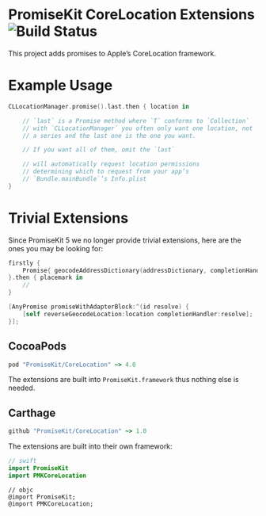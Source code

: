 # PromiseKit CoreLocation Extensions ![Build Status]

This project adds promises to Apple’s CoreLocation framework.


# Example Usage

```swift
CLLocationManager.promise().last.then { location in

    // `last` is a Promise method where `T` conforms to `Collection`
    // with `CLLocationManager` you often only want one location, not
    // a series and the last one is the one you want.

    // If you want all of them, omit the `last`

    // will automatically request location permissions
    // determining which to request from your app’s
    // `Bundle.mainBundle`’s Info.plist
}
```


# Trivial Extensions

Since PromiseKit 5 we no longer provide trivial extensions, here are the ones you may be looking for:

```swift
firstly {
    Promise{ geocodeAddressDictionary(addressDictionary, completionHandler: $0.resolve) }.first
}.then { placemark in
    //
}
```

```objective-c
[AnyPromise promiseWithAdapterBlock:^(id resolve) {
    [self reverseGeocodeLocation:location completionHandler:resolve];
}];
```

## CocoaPods

```ruby
pod "PromiseKit/CoreLocation" ~> 4.0
```

The extensions are built into `PromiseKit.framework` thus nothing else is needed.


## Carthage

```ruby
github "PromiseKit/CoreLocation" ~> 1.0
```

The extensions are built into their own framework:

```swift
// swift
import PromiseKit
import PMKCoreLocation
```

```objc
// objc
@import PromiseKit;
@import PMKCoreLocation;
```


[Build Status]: https://travis-ci.org/PromiseKit/CoreLocation.svg?branch=master
